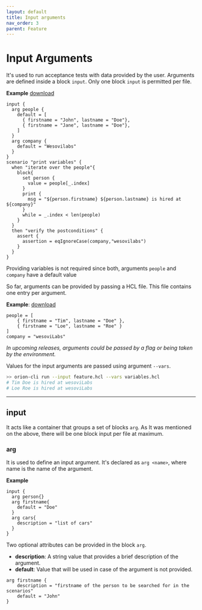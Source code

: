```yaml
---
layout: default
title: Input arguments
nav_order: 3
parent: Feature
---
```


<link rel="stylesheet" href="../../../assets/css/custom.css">

# Input Arguments

It's used to run acceptance tests with data provided by the user. Arguments are defined inside a block `input`. 
Only one block `input` is permitted per file. 

**Example** [download](https://raw.githubusercontent.com/wesovilabs/orion-examples/master/site/feature002.hcl)

```hcl
input {
  arg people {
    default = [
      { firstname = "John", lastname = "Doe"},
      { firstname = "Jane", lastname = "Doe"},
    ]
  }
  arg company {
    default = "Wesovilabs"
  }
}
scenario "print variables" {
  when "iterate over the people"{
    block{
      set person {
        value = people[_.index]
      }
      print {
        msg = "${person.firstname} ${person.lastname} is hired at ${company}"
      }
      while = _.index < len(people)
    }
  }
  then "verify the postconditions" {
    assert {
      assertion = eqIgnoreCase(company,"wesovilabs")
    }
  }
}
```

Providing variables is not required since both, arguments `people` and `company` have a default value

So far, arguments can be provided by passing a HCL file. This file contains one entry per argument.

**Example**: [download](https://raw.githubusercontent.com/wesovilabs/orion-examples/master/site/variables002.hcl)

```hcl
people = [
    { firstname = "Tim", lastname = "Doe" },
    { firstname = "Loe", lastname = "Roe" }
]
company = "wesoviLabs"
```

*In upcoming releases, arguments could be passed by a flag or being taken by the environment.*

Values for the input arguments are passed using argument `--vars`.

```bash  
>> orion-cli run --input feature.hcl --vars variables.hcl
# Tim Doe is hired at wesoviLabs
# Loe Roe is hired at wesoviLabs
```

---

## input

It acts like a container that groups a set of blocks `arg`. As It was mentioned on the above, there will be one block input per file at maximum.


### arg

It is used to define an input argument. It's declared as `arg <name>`, where name is the name of the argument. 


**Example**
```hcl
input {
  arg person{}
  arg firstname{
    default = "Doe" 
  }
  arg cars{
    description = "list of cars"
  }
}
```

Two optional attributes can be provided in the block `arg`. 

- **description**: A string value that provides a brief description of the argument.
- **default**: Value that will be used in case of the argument is not provided.

```hcl
arg firstname {
    description = "firstname of the person to be searched for in the scenarios" 
    default = "John"
}
```
